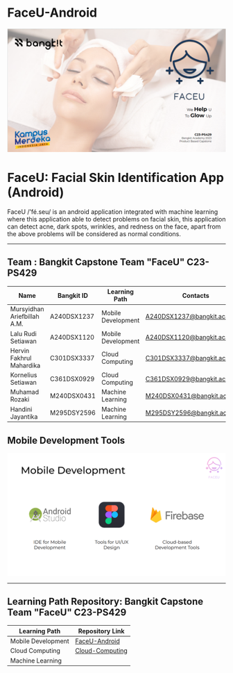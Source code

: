 # FaceU-Android

![alt text](https://github.com/rudistiawannn/FaceU-Android/blob/main/FaceU%20background.png?raw=true)

# FaceU: Facial Skin Identification App (Android)
FaceU /’fé.seu/ is an android application integrated with machine learning where this application able to detect problems on facial skin, this application can detect acne, dark spots, wrinkles, and redness on the face, apart from the above problems will be considered as normal conditions.
_____________________________________________________________________________________________________________________________________________________________

## Team : Bangkit Capstone Team "FaceU" C23-PS429

| Name                        | Bangkit ID   | Learning Path      | Contacts                    | Status |
| --------------------------- | ------------ | ------------------ | --------------------------- | ------ |
| Mursyidhan Ariefbillah A.M. | A240DSX1237  | Mobile Development | A240DSX1237@bangkit.academy | Active |
| Lalu Rudi Setiawan          | A240DSX1120  | Mobile Development | A240DSX1120@bangkit.academy | Active |
| Hervin Fakhrul Mahardika    | C301DSX3337  | Cloud Computing    | C301DSX3337@bangkit.academy | Active |
| Kornelius Setiawan          | C361DSX0929  | Cloud Computing    | C361DSX0929@bangkit.academy | Active |
| Muhamad Rozaki              | M240DSX0431  | Machine Learning   | M240DSX0431@bangkit.academy | Active |
| Handini Jayantika           | M295DSY2596  | Machine Learning   | M295DSY2596@bangkit.academy | Active |

## Mobile Development Tools
![alt text](https://github.com/rudistiawannn/FaceU-Android/blob/main/toolsmd.png?raw=true)
_____________________________________________________________________________________________________________________________________________________________

## Learning Path Repository: Bangkit Capstone Team "FaceU" C23-PS429

| Learning Path      | Repository Link                                                            | 
| -----------------  | -------------------------------------------------------------------------- |  
| Mobile Development | [FaceU-Android](https://github.com/rudistiawannn/FaceU-Android.git)        |  
| Cloud Computing    | [Cloud-Computing](https://github.com/QueenAgella/FaceU-API-CloudComputing) | 
| Machine Learning   |                                                                            | 

